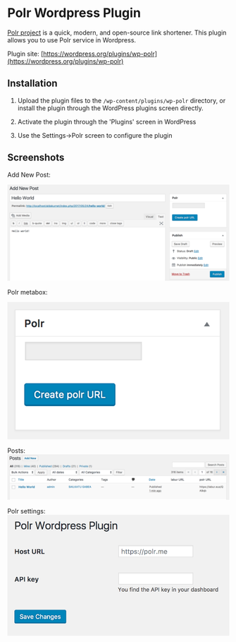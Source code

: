 # Polr Wordpress Plugin
[Polr project](https://polrproject.org) is a quick, modern, and open-source link shortener. This plugin allows you to use Polr service in Wordpress.

Plugin site: [https://wordpress.org/plugins/wp-polr](https://wordpress.org/plugins/wp-polr) 

## Installation

1. Upload the plugin files to the `/wp-content/plugins/wp-polr` directory, or install the plugin through the WordPress plugins screen directly.

2. Activate the plugin through the 'Plugins' screen in WordPress

3. Use the Settings->Polr screen to configure the plugin
  

## Screenshots
Add New Post:

![Alt text](./assets/screenshot-1.png?raw=true "Optional Title")

Polr metabox:

![Alt text](./assets/screenshot-2.png?raw=true "Optional Title")

Posts:
![Alt text](./assets/screenshot-3.png?raw=true "Optional Title")

Polr settings:
![Alt text](./assets/screenshot-4.png?raw=true "Optional Title")
